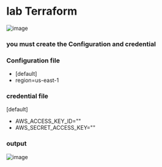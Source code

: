 # lab Terraform 
![image](https://user-images.githubusercontent.com/28235504/211573035-5ee3dfab-0fe3-47ab-9f65-e18439e3e80f.png)

### you must create the Configuration and credential

### Configuration file

- [default]
- region=us-east-1


### credential file

[default]
- AWS_ACCESS_KEY_ID=""
- AWS_SECRET_ACCESS_KEY=""



### output 
![image](https://user-images.githubusercontent.com/28235504/211573540-63595e18-ac08-4acf-ab2c-f8272a655a3a.png)

